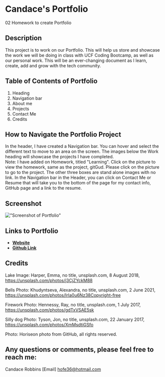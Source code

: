 # Candace's Portfolio
02 Homework to create Portfolio

## Description
This project is to work on our Portfolio.  This will help us store and showcase the work we will be doing in class with UCF Coding Bootcamp, as well as our personal work.  This will be an ever-changing document as I learn, create, add and grow with the tech community.  

## Table of Contents of Portfolio
1. Heading
2. Navigation bar
3. About me
4. Projects
5. Contact Me
6. Credits

## How to Navigate the Portfolio Project
In the header, I have created a Navigation bar.  You can hover and select the different text to move to an area on the screen.  The images below the Work heading will showcase the projects I have completed.  
Note:  I have added on Homework, titled "Learning".  Click on the picture to view the homework, same as the project, gitGud.  Please click on the picture to go to the project.  The other three boxes are stand alone images with no link.  In the Navigation bar in the Header, you can click on Contact Me or Resume that will take you to the bottom of the page for my contact info, GitHub page and a link to the resume.

## Screenshot
!["Screenshot of Portfolio"](./Assets/images/screencapture-canro2b-github-io-Portfolio-2022-03-29-19_19_32.png)



## Links to Portfolio
- **[Website](https://canro2b.github.io/Portfolio/)**
- **[Github Link](https://github.com/CanRo2B)**


## Credits
Lake Image:
Harper, Emma, no title, unsplash.com, 8 August 2018, https://unsplash.com/photos/j3CjZYckM88


Bells Photo:
Khudyntseva, Alexandra, no title, unsplash.com, 2 June 2021, https://unsplash.com/photos/IrIa0u6Nz38Copyright-free

Firework Photo:
Hennessy, Ray, no title, unsplash.com, 1 July 2017, https://unsplash.com/photos/gdTxVSAE5sk


Silly dog Photo:
Tyson, Jon, no title, unsplash.com, 22 January 2017, https://unsplash.com/photos/XmMsdtiGSfo


Photo: Horiseon photo from GitHub, all rights reserved.


## Any questions or comments, please feel free to reach me:
Candace Robbins
[Email] hofe36@hotmail.com



